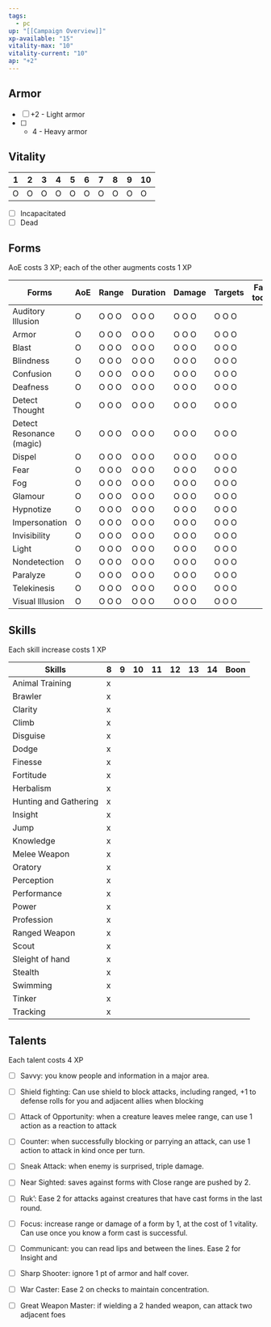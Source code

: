 ```yaml
---
tags:
  - pc
up: "[[Campaign Overview]]"
xp-available: "15"
vitality-max: "10"
vitality-current: "10"
ap: "+2"
---
```

## Armor

- [ ] +2 - Light armor
- [ ] + 4 - Heavy armor

## Vitality

| 1   | 2   | 3   | 4   | 5   | 6   | 7   | 8   | 9   | 10  |
| --- | --- | --- | --- | --- | --- | --- | --- | --- | --- |
| O   | O   | O   | O   | O   | O   | O   | O   | O   | O   |

- [ ] Incapacitated
- [ ] Dead

## Forms

AoE costs 3 XP; each of the other augments costs 1 XP

| Forms                    | AoE | Range | Duration | Damage | Targets | Failed today? | Forced? |
| ------------------------ | --- | ----- | -------- | ------ | ------- | ------------- | ------- |
| Auditory Illusion        | O   | O O O | O O O    | O O O  | O O O   |               |         |
| Armor                    | O   | O O O | O O O    | O O O  | O O O   |               |         |
| Blast                    | O   | O O O | O O O    | O O O  | O O O   |               |         |
| Blindness                | O   | O O O | O O O    | O O O  | O O O   |               |         |
| Confusion                | O   | O O O | O O O    | O O O  | O O O   |               |         |
| Deafness                 | O   | O O O | O O O    | O O O  | O O O   |               |         |
| Detect Thought           | O   | O O O | O O O    | O O O  | O O O   |               |         |
| Detect Resonance (magic) | O   | O O O | O O O    | O O O  | O O O   |               |         |
| Dispel                   | O   | O O O | O O O    | O O O  | O O O   |               |         |
| Fear                     | O   | O O O | O O O    | O O O  | O O O   |               |         |
| Fog                      | O   | O O O | O O O    | O O O  | O O O   |               |         |
| Glamour                  | O   | O O O | O O O    | O O O  | O O O   |               |         |
| Hypnotize                | O   | O O O | O O O    | O O O  | O O O   |               |         |
| Impersonation            | O   | O O O | O O O    | O O O  | O O O   |               |         |
| Invisibility             | O   | O O O | O O O    | O O O  | O O O   |               |         |
| Light                    | O   | O O O | O O O    | O O O  | O O O   |               |         |
| Nondetection             | O   | O O O | O O O    | O O O  | O O O   |               |         |
| Paralyze                 | O   | O O O | O O O    | O O O  | O O O   |               |         |
| Telekinesis              | O   | O O O | O O O    | O O O  | O O O   |               |         |
| Visual Illusion          | O   | O O O | O O O    | O O O  | O O O   |               |         |


## Skills

Each skill increase costs 1 XP

| Skills                | 8   | 9   | 10  | 11  | 12  | 13  | 14  | Boon |
| --------------------- | --- | --- | --- | --- | --- | --- | --- | ---- |
| Animal Training       | x   |     |     |     |     |     |     |      |
| Brawler               | x   |     |     |     |     |     |     |      |
| Clarity               | x   |     |     |     |     |     |     |      |
| Climb                 | x   |     |     |     |     |     |     |      |
| Disguise              | x   |     |     |     |     |     |     |      |
| Dodge                 | x   |     |     |     |     |     |     |      |
| Finesse               | x   |     |     |     |     |     |     |      |
| Fortitude             | x   |     |     |     |     |     |     |      |
| Herbalism             | x   |     |     |     |     |     |     |      |
| Hunting and Gathering | x   |     |     |     |     |     |     |      |
| Insight               | x   |     |     |     |     |     |     |      |
| Jump                  | x   |     |     |     |     |     |     |      |
| Knowledge             | x   |     |     |     |     |     |     |      |
| Melee Weapon          | x   |     |     |     |     |     |     |      |
| Oratory               | x   |     |     |     |     |     |     |      |
| Perception            | x   |     |     |     |     |     |     |      |
| Performance           | x   |     |     |     |     |     |     |      |
| Power                 | x   |     |     |     |     |     |     |      |
| Profession            | x   |     |     |     |     |     |     |      |
| Ranged Weapon         | x   |     |     |     |     |     |     |      |
| Scout                 | x   |     |     |     |     |     |     |      |
| Sleight of hand       | x   |     |     |     |     |     |     |      |
| Stealth               | x   |     |     |     |     |     |     |      |
| Swimming              | x   |     |     |     |     |     |     |      |
| Tinker                | x   |     |     |     |     |     |     |      |
| Tracking              | x   |     |     |     |     |     |     |      |

## Talents

Each talent costs 4 XP

- [ ] Savvy: you know people and information in a major area.
- [ ] Shield fighting: Can use shield to block attacks, including ranged, +1 to defense rolls for you and adjacent allies when blocking
- [ ] Attack of Opportunity: when a creature leaves melee range, can use 1 action as a reaction to attack
- [ ] Counter: when successfully blocking or parrying an attack, can use 1 action to attack in kind once per turn.
- [ ] Sneak Attack: when enemy is surprised, triple damage.
- [ ] Near Sighted: saves against forms with Close range are pushed by 2.
- [ ] Ruk’: Ease 2 for attacks against creatures that have cast forms in the last round.
- [ ] Focus: increase range or damage of a form by 1, at the cost of 1 vitality. Can use once you know a form cast is successful.
- [ ] Communicant: you can read lips and between the lines. Ease 2 for Insight and 
- [ ] Sharp Shooter: ignore 1 pt of armor and half cover. 
- [ ] War Caster: Ease 2 on checks to maintain concentration.
- [ ] Great Weapon Master: if wielding a 2 handed weapon, can attack two adjacent foes

